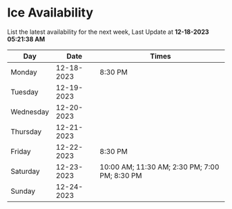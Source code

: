 # Ice Availability

List the latest availability for the next week, Last Update at **12-18-2023 05:21:38 AM**

| Day         | Date        | Times       |
| ----------- | ----------- | ----------- |
|Monday|12-18-2023|8:30 PM|
|Tuesday|12-19-2023||
|Wednesday|12-20-2023||
|Thursday|12-21-2023||
|Friday|12-22-2023|8:30 PM|
|Saturday|12-23-2023|10:00 AM; 11:30 AM; 2:30 PM; 7:00 PM; 8:30 PM|
|Sunday|12-24-2023||
